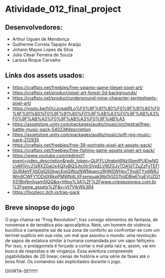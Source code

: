 # Atividade_012_final_project

## Desenvolvedores:
- Arthur Uguen de Mendonça
- Guilherme Correia Tapajós Araújo
- Johann Mayos Lopes da Silva
- Júlio César Ferreira de Souza
- Larissa Roque Carvalho
## Links dos assets usados:
- https://craftpix.net/freebies/free-swamp-game-tileset-pixel-art/
- https://craftpix.net/product/pixel-art-forest-2d-backgrounds/
- https://craftpix.net/product/underground-mine-character-spritesheets-pixel-art/
- https://youtu.be/hGUJcqxbRLo%F0%9F%91%80%F0%9F%91%80%F0%9F%91%80%F0%9F%91%80%F0%9F%AB%A3%F0%9F%AB%A3%F0%9F%AB%A3%F0%9F%AB%A3%F0%9F%AB%A3
- https://assetstore.unity.com/packages/audio/music/orchestral/free-battle-music-pack-54023#description
- https://assetstore.unity.com/packages/audio/music/soft-rpg-music-pack-212935
- https://craftpix.net/freebies/free-39-portraits-pixel-art-assets-pack/
- https://craftpix.net/freebies/free-fishing-game-assets-pixel-art-pack/
- https://www.youtube.com/redirect?event=video_description&redir_token=QUFFLUhqbnl6NzlSbmlPUEIwNGUxM1Vrc21zRXZGaUx4QXxBQ3Jtc0trSVpELV9IZGJvTDA1dTZuZzFvTEFiQUR4eVFXbDdQS0kwcEpiQWozNWNpanczRHNSWHpvT1hobTYxdWRJWm9CWFY1ODdXRkpPMWN4LXFsenpuak9Ib0VIZG1VdDBjeE1raEVUZG1XS1BnNmhxam5lQQ&q=https%3A%2F%2Fwww.crieseusjogos.com.br%2Fgame_assets%2F&v=Vt7VtkWb3R4
- https://foozlecc.itch.io/trap-pack

## Breve sinopse do jogo
O jogo chama-se "Frog Revolution", traz consigo elementos de fantasia, de nonsense e de temática pós-apocalíptica. Nele, um homem de vivência bucólica e campestre sai de sua zona de conforto ao confrontar-se com um terrível suplício em sua vida, um mal que assolou o mundo: uma revolução de sapos de estatura similar à humana comandada por um sapo feitiçeiro. Por isso, o protagonista é forçado a cortar o mal pela raiz e, assim, vai em busca de respostas e de vingança.
Essa aventura compreende jogabilidades de 2D linear, cenas de história e uma série de fases até o boss final. Os comandos são explicitados durante o jogo.

DIVIRTA-SE!!!!!!!


